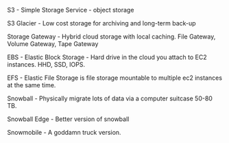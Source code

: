 S3 - Simple Storage Service - object storage

S3 Glacier - Low cost storage for archiving and long-term back-up

Storage Gateway - Hybrid cloud storage with local caching. File Gateway, Volume Gateway, Tape Gateway

EBS - Elastic Block Storage - Hard drive in the cloud you attach to EC2 instances. HHD, SSD, IOPS. 

EFS - Elastic File Storage is file storage mountable to multiple ec2 instances at the same time. 

Snowball - Physically migrate lots of data via a computer suitcase 50-80 TB. 

Snowball Edge - Better version of snowball

Snowmobile - A goddamn truck version. 